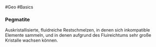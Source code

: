 #Geo #Basics

### Pegmatite

Auskristallisierte, fluidreiche Restschmelzen, in denen sich inkompatible Elemente sammeln, und in denen aufgrund des Fluireichtums sehr große Kristalle wachsen können.
<!--ID: 1705934303649-->
